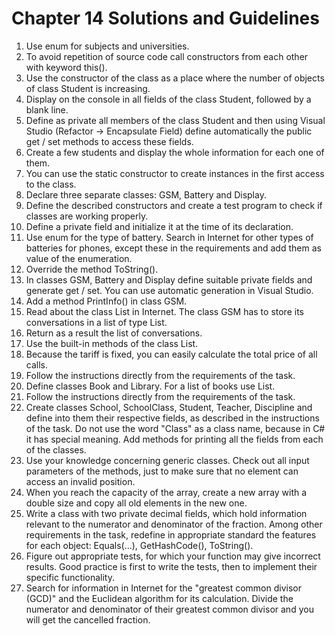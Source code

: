 # Chapter 14 Solutions and Guidelines

1. Use enum for subjects and universities.
1. To avoid repetition of source code call constructors from each other with keyword this(<parameters>).
1. Use the constructor of the class as a place where the number of objects of class Student is increasing.
1. Display on the console in all fields of the class Student, followed by a blank line.
1. Define as private all members of the class Student and then using Visual Studio (Refactor -> Encapsulate Field) define automatically the public get / set methods to access these fields.
1. Create a few students and display the whole information for each one of them.
1. You can use the static constructor to create instances in the first access to the class.
1. Declare three separate classes: GSM, Battery and Display.
1. Define the described constructors and create a test program to check if classes are working properly.
1. Define a private field and initialize it at the time of its declaration.
1. Use enum for the type of battery. Search in Internet for other types of batteries for phones, except these in the requirements and add them as value of the enumeration.
1. Override the method ToString().
1. In classes GSM, Battery and Display define suitable private fields and generate get / set. You can use automatic generation in Visual Studio.
1. Add a method PrintInfo() in class GSM.
1. Read about the class List<T> in Internet. The class GSM has to store its conversations in a list of type List<Call>.
1. Return as a result the list of conversations.
1. Use the built-in methods of the class List<T>.
1. Because the tariff is fixed, you can easily calculate the total price of all calls.
1. Follow the instructions directly from the requirements of the task.
1. Define classes Book and Library. For a list of books use List<Book>.
1. Follow the instructions directly from the requirements of the task.
1. Create classes School, SchoolClass, Student, Teacher, Discipline and define into them their respective fields, as described in the instructions of the task. Do not use the word "Class" as a class name, because in C# it has special meaning. Add methods for printing all the fields from each of the classes.
1. Use your knowledge concerning generic classes. Check out all input parameters of the methods, just to make sure that no element can access an invalid position.
1. When you reach the capacity of the array, create a new array with a double size and copy all old elements in the new one.
1. Write a class with two private decimal fields, which hold information relevant to the numerator and denominator of the fraction. Among other requirements in the task, redefine in appropriate standard the features for each object: Equals(…), GetHashCode(), ToString().
1. Figure out appropriate tests, for which your function may give incorrect results. Good practice is first to write the tests, then to implement their specific functionality.
1. Search for information in Internet for the "greatest common divisor (GCD)" and the Euclidean algorithm for its calculation. Divide the numerator and denominator of their greatest common divisor and you will get the cancelled fraction.